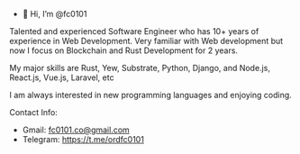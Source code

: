 - 👋 Hi, I’m @fc0101

Talented and experienced Software Engineer who has 10+ years of experience in Web Development.
Very familiar with Web development but now I focus on Blockchain and Rust Development for 2 years.

My major skills are Rust, Yew, Substrate, Python, Django, and Node.js, React.js, Vue.js, Laravel, etc

I am always interested in new programming languages and enjoying coding.

Contact Info: 
 - Gmail: fc0101.co@gmail.com
 - Telegram: https://t.me/ordfc0101
